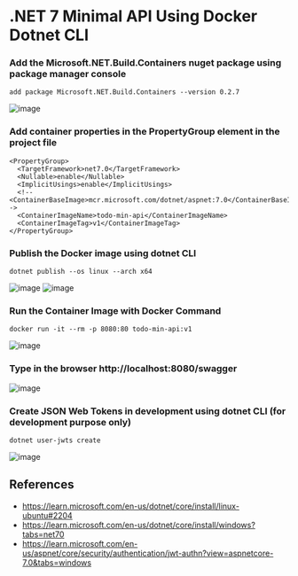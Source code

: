 # .NET 7 Minimal API Using Docker Dotnet CLI

### Add the Microsoft.NET.Build.Containers nuget package using package manager console

```
add package Microsoft.NET.Build.Containers --version 0.2.7
```
![image](https://user-images.githubusercontent.com/31196162/209952797-b0c92560-5d72-46d6-96fc-82f72b53318c.png)

### Add container properties in the PropertyGroup element in the project file
```
<PropertyGroup>
  <TargetFramework>net7.0</TargetFramework>
  <Nullable>enable</Nullable>
  <ImplicitUsings>enable</ImplicitUsings>
  <!--<ContainerBaseImage>mcr.microsoft.com/dotnet/aspnet:7.0</ContainerBaseImage>-->
  <ContainerImageName>todo-min-api</ContainerImageName>
  <ContainerImageTag>v1</ContainerImageTag>
</PropertyGroup>
```

### Publish the Docker image using dotnet CLI

```
dotnet publish --os linux --arch x64
```
![image](https://user-images.githubusercontent.com/31196162/209962610-493fed2c-35dc-4066-b73a-562cc9d3d54f.png)
![image](https://user-images.githubusercontent.com/31196162/209962887-45c9fb48-9ae6-4e5f-8d67-e37b1532ce12.png)


### Run the Container Image with Docker Command
```
docker run -it --rm -p 8080:80 todo-min-api:v1
```
![image](https://user-images.githubusercontent.com/31196162/209968830-1a42cf48-b486-4239-9c77-70dd19e419b3.png)


### Type in the browser http://localhost:8080/swagger
![image](https://user-images.githubusercontent.com/31196162/209963554-ef21ff5c-8c7f-4b49-85c0-2a430efdbbe5.png)


### Create JSON Web Tokens in development using dotnet CLI (for development purpose only)
```
dotnet user-jwts create
```
![image](https://user-images.githubusercontent.com/31196162/209964196-c9ddfd77-90a4-484b-bff0-3cec1b060b69.png)


## References
- https://learn.microsoft.com/en-us/dotnet/core/install/linux-ubuntu#2204
- https://learn.microsoft.com/en-us/dotnet/core/install/windows?tabs=net70
- https://learn.microsoft.com/en-us/aspnet/core/security/authentication/jwt-authn?view=aspnetcore-7.0&tabs=windows
